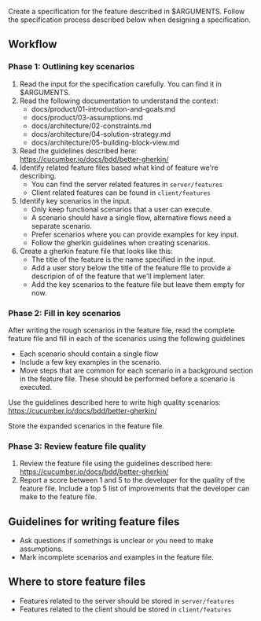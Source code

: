 Create a specification for the feature described in $ARGUMENTS.
Follow the specification process described below when designing a specification.

## Workflow

### Phase 1: Outlining key scenarios

1. Read the input for the specification carefully. You can find it in $ARGUMENTS.
2. Read the following documentation to understand the context:
   - docs/product/01-introduction-and-goals.md
   - docs/product/03-assumptions.md
   - docs/architecture/02-constraints.md
   - docs/architecture/04-solution-strategy.md
   - docs/architecture/05-building-block-view.md
3. Read the guidelines described here: 
   https://cucumber.io/docs/bdd/better-gherkin/
4. Identify related feature files based what kind of feature we're describing.
   - You can find the server related features in `server/features`
   - Client related features can be found in `client/features`
5. Identify key scenarios in the input. 
   - Only keep functional scenarios that a user can execute.
   - A scenario should have a single flow, alternative flows need a separate scenario.
   - Prefer scenarios where you can provide examples for key input.
   - Follow the gherkin guidelines when creating scenarios.
6. Create a gherkin feature file that looks like this:
   - The title of the feature is the name specified in the input.
   - Add a user story below the title of the feature file to provide a
     descripion of of the feature that we'll implement later.
   - Add the key scenarios to the feature file but leave them empty for now.

### Phase 2: Fill in key scenarios

After writing the rough scenarios in the feature file, read the complete feature
file and fill in each of the scenarios using the following guidelines

- Each scenario should contain a single flow
- Include a few key examples in the scenario.
- Move steps that are common for each scenario in a background section in the 
  feature file. These should be performed before a scenario is executed.

Use the guidelines described here to write high quality scenarios:
https://cucumber.io/docs/bdd/better-gherkin/

Store the expanded scenarios in the feature file.

### Phase 3: Review feature file quality

1. Review the feature file using the guidelines described here: 
   https://cucumber.io/docs/bdd/better-gherkin/
3. Report a score between 1 and 5 to the developer for the quality of the
   feature file. Include a top 5 list of improvements that the developer
   can make to the feature file.

## Guidelines for writing feature files

- Ask questions if somethings is unclear or you need to make assumptions.
- Mark incomplete scenarios and examples in the feature file.

## Where to store feature files

- Features related to the server should be stored in `server/features`
- Features related to the client should be stored in `client/features`
